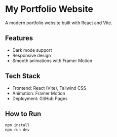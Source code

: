 # My Portfolio Website

A modern portfolio website built with React and Vite.

## Features

- Dark mode support
- Responsive design
- Smooth animations with Framer Motion

## Tech Stack

- Frontend: React (Vite), Tailwind CSS
- Animation: Framer Motion
- Deployment: GitHub Pages

## How to Run

```bash
npm install
npm run dev
```
